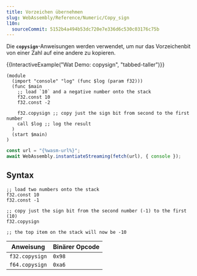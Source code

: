 ```yaml
---
title: Vorzeichen übernehmen
slug: WebAssembly/Reference/Numeric/Copy_sign
l10n:
  sourceCommit: 5152b4a494b53dc720e7e336d6c530c03176c75b
---
```


Die **`copysign`**-Anweisungen werden verwendet, um nur das Vorzeichenbit von einer Zahl auf eine andere zu kopieren.

{{InteractiveExample("Wat Demo: copysign", "tabbed-taller")}}

```wat interactive-example
(module
  (import "console" "log" (func $log (param f32)))
  (func $main
    ;; load `10` and a negative number onto the stack
    f32.const 10
    f32.const -2

    f32.copysign ;; copy just the sign bit from second to the first number
    call $log ;; log the result
  )
  (start $main)
)
```

```js interactive-example
const url = "{%wasm-url%}";
await WebAssembly.instantiateStreaming(fetch(url), { console });
```

## Syntax

```wat
;; load two numbers onto the stack
f32.const 10
f32.const -1

;; copy just the sign bit from the second number (-1) to the first (10)
f32.copysign

;; the top item on the stack will now be -10
```

| Anweisung      | Binärer Opcode |
| -------------- | -------------- |
| `f32.copysign` | `0x98`         |
| `f64.copysign` | `0xa6`         |
